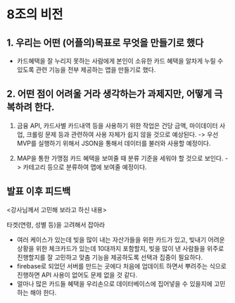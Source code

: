 # 8조의 비전

## 1. 우리는 어떤 (어플의)목표로 무엇을 만들기로 했다 
- 카드혜택을 잘 누리지 못하는 사람에게 본인이 소유한 카드 혜택을 알차게 누릴 수 있도록 관련 기능을 전부 제공하는 앱을 만들기로 했다.

## 2. 어떤 점이 어려울 거라 생각하는가 과제지만, 어떻게 극복하려 한다.
1) 금융 API, 카드사별 카드내역 등을 사용하기 위한 작업은 건당 금액, 마이데이터 사업, 크롤링 문제 등과 관련하여 사용 자체가 쉽지 않을 것으로 예상된다.
  -> 우선 MVP를 실행하기 위해서 JSON을 통해서 데이터를 불러와 사용할 예정이다.

2) MAP을 통한 가맹점 카드 혜택을 보여줄 때 분류 기준을 세워야 할 것으로 보인다.
  -> 카테고리 등으로 분류하여 맵에 보여줄 예정이다. 

## 발표 이후 피드백
<강사님께서 고민해 보라고 하신 내용>

타겟(연령, 성별 등)을 고려해서 잡아라
- 여러 케이스가 있는데 빚을 많이 내는 자산가들을 위한 카드가 있고, 빚내기 어려운 상황을 위한 체크카드가 있는데 10대까지 포함할지, 빚을 많이 낸 사람들을 위주로 진행할지를 잘 고민하고 맞춤 기능을 제공하도록 선택과 집중이 필요하다.
-  firebase로 되었던 서버를 만드는 곳에다 처음에 업데이트 하면서 뿌려주는 식으로 진행하면 API 사용이 없어도 문제 없을 것 같다.
- 얼마나 많은 카드들 혜택을 우리손으로 데이터베이스에 집어넣을 수 있을지에 고민하는 해야 한다.
